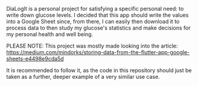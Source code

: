 DiaLogIt is a personal project for satisfying a specific personal need: to write down glucose levels.
I decided that this app should write the values into a Google Sheet since, from there, I can easily then download it to process data to then study my glucose's statistics and make decisions for my personal health and well being.

PLEASE NOTE:
This project was mostly made looking into the article:
https://medium.com/mindorks/storing-data-from-the-flutter-app-google-sheets-e4498e9cda5d

It is recommended to follow it, as the code in this repository should just be taken as a further, deeper example of a very similar use case.
